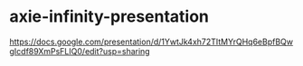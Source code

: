 # axie-infinity-presentation

https://docs.google.com/presentation/d/1YwtJk4xh72TItMYrQHq6eBpfBQwgIcdf89XmPsFLIQ0/edit?usp=sharing
